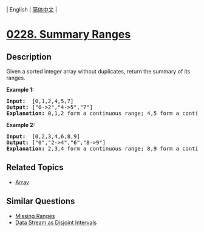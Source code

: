 
| English | [简体中文](README.md) |

# [0228. Summary Ranges](https://leetcode-cn.com/problems/summary-ranges/)

## Description

<p>Given a sorted integer array without duplicates, return the summary of its ranges.</p>

<p><b>Example 1:</b></p>

<pre>
<b>Input:</b>  [0,1,2,4,5,7]
<b>Output:</b> [&quot;0-&gt;2&quot;,&quot;4-&gt;5&quot;,&quot;7&quot;]
<strong>Explanation: </strong>0,1,2 form a continuous range;&nbsp;4,5 form a continuous range.
</pre>

<p><b>Example 2:</b></p>

<pre>
<b>Input:</b>  [0,2,3,4,6,8,9]
<b>Output:</b> [&quot;0&quot;,&quot;2-&gt;4&quot;,&quot;6&quot;,&quot;8-&gt;9&quot;]
<strong>Explanation: </strong>2,3,4 form a continuous range;&nbsp;8,9 form a continuous range.
</pre>


## Related Topics

- [Array](https://leetcode-cn.com/tag/array)

## Similar Questions

- [Missing Ranges](../missing-ranges/README_EN.md)
- [Data Stream as Disjoint Intervals](../data-stream-as-disjoint-intervals/README_EN.md)
